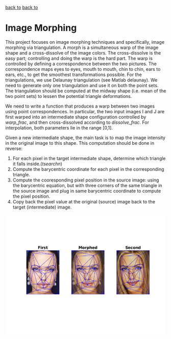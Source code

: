 [back to]()
[back to]()

# Image Morphing

This project focuses on image morphing techniques and specifically, image morphing via triangulation. A morph is a simultaneous warp of the image shape and a cross-dissolve of the image colors. The cross-dissolve is the easy part; controlling and doing the warp is the hard part. The warp is controlled by defining a correspondence between the two pictures. The correspondence maps eyes to eyes, mouth to mouth, chin to chin, ears to ears, etc., to get the smoothest transformations possible.  For the triangulations, we use Delaunay triangulation (see Matlab delaunay). We need to generate only one triangulation and use it on both the point sets. The triangulation should be computed at the midway shape (i.e. mean of the two point sets) to lessen the potential triangle deformations.

We need to write a function that produces a warp between two images using point correspondences. In particular, the two input images I and J are first warped into an intermediate shape configuration controlled by *warp_frac*, and then cross-dissolved according to *dissolve_frac*. For interpolation, both parameters lie in the range [0,1].

Given a new intermediate shape, the main task is to map the image intensity in the original image to this shape. This computation should be done in reverse:

1. For each pixel in the target intermediate shape, determine which triangle it falls inside.(*tsearchn*)
2. Compute the barycentric coordinate for each pixel in the corresponding triangle.
3. Compute the cooresponding pixel position in the source image: using the barycentric equation, but with three corners of the same triangle in the source image and plug in same barycentric coordinate to compute the pixel position.
4. Copy back the pixel value at the original (source) image back to the target (intermediate) image.

![alt text](https://github.com/sandeepgogadi/Computer-Vision-Matlab/blob/master/Image%20Morphing/output.png "Morphed Image")
